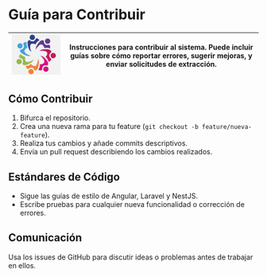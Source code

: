 # Guía para Contribuir
| <img src="./assets/main/logo-contribucion.png" alt="Logo" width="300"/> | Instrucciones para contribuir al sistema. Puede incluir guías sobre cómo reportar errores, sugerir mejoras, y enviar solicitudes de extracción. |
|------------------------------------------------|---------------------------------------------------------------------------------------------------------------------------------------------------------------------------------------------------------------------------|

## Cómo Contribuir
1. Bifurca el repositorio.
2. Crea una nueva rama para tu feature (`git checkout -b feature/nueva-feature`).
3. Realiza tus cambios y añade commits descriptivos.
4. Envía un pull request describiendo los cambios realizados.

## Estándares de Código
- Sigue las guías de estilo de Angular, Laravel y NestJS.
- Escribe pruebas para cualquier nueva funcionalidad o corrección de errores.

## Comunicación
Usa los issues de GitHub para discutir ideas o problemas antes de trabajar en ellos.
